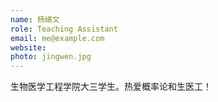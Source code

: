 ```yaml
---
name: 杨婧文
role: Teaching Assistant
email: me@example.com
website: 
photo: jingwen.jpg
---
```


生物医学工程学院大三学生。热爱概率论和生医工！

